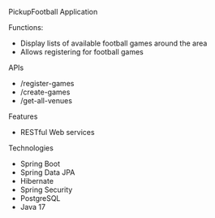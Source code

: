 PickupFootball Application

Functions:
- Display lists of available football games around the area
- Allows registering for football games

APIs
- /register-games
- /create-games
- /get-all-venues

Features
- RESTful Web services

Technologies
- Spring Boot
- Spring Data JPA
- Hibernate
- Spring Security
- PostgreSQL
- Java 17
 
